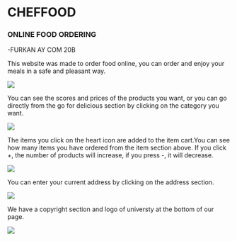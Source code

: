 # CHEFFOOD

### ONLINE FOOD ORDERING

-FURKAN AY COM 20B


This website was made to order food online, you can order and enjoy your meals in a safe and pleasant way.

<img src="https://user-images.githubusercontent.com/74255322/171917956-b62b1c03-0f66-400f-9880-30e19c7413ab.png">

You can see the scores and prices of the products you want, or you can go directly from the go for delicious section by clicking on the category you want. 

<img src='https://user-images.githubusercontent.com/74255322/171922337-d5299fe9-4b06-4f54-8b6f-171aa7c314a5.png'>

The items you click on the heart icon are added to the item cart.You can see how many items you have ordered from the item section above.
If you click +, the number of products will increase, if you press -, it will decrease.

<img src='https://user-images.githubusercontent.com/74255322/171956974-45e1438e-b292-4380-8e27-c1f6d6799617.png'>

You can enter your current address by clicking on the address section.

<img src="https://user-images.githubusercontent.com/74255322/171918907-39a24ce3-8f0a-428b-ae1e-d2d2027de3bd.png">

We have a copyright section and logo of universty at the bottom of our page.

<img src='https://user-images.githubusercontent.com/74255322/171957197-5218b21c-8f1f-46ff-ad3d-5324082f489d.png'>
